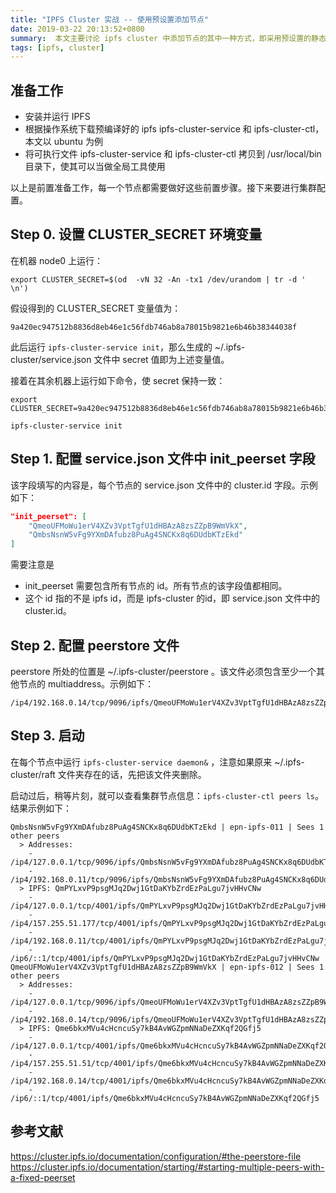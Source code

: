 ```yaml
---
title: "IPFS Cluster 实战 -- 使用预设置添加节点"
date: 2019-03-22 20:13:52+0800
summary:  本文主要讨论 ipfs cluster 中添加节点的其中一种方式，即采用预设置的静态添。
tags: [ipfs, cluster]
---
```


## 准备工作

-  安装并运行 IPFS
-  根据操作系统下载预编译好的 ipfs ipfs-cluster-service 和 ipfs-cluster-ctl，本文以 ubuntu 为例
-  将可执行文件 ipfs-cluster-service 和 ipfs-cluster-ctl 拷贝到 /usr/local/bin 目录下，使其可以当做全局工具使用

以上是前置准备工作，每一个节点都需要做好这些前置步骤。接下来要进行集群配置。


## Step 0.  设置 CLUSTER_SECRET 环境变量

在机器 node0 上运行：

```
export CLUSTER_SECRET=$(od  -vN 32 -An -tx1 /dev/urandom | tr -d ' \n')
```

假设得到的 CLUSTER_SECRET 变量值为：

`9a420ec947512b8836d8eb46e1c56fdb746ab8a78015b9821e6b46b38344038f`

此后运行 `ipfs-cluster-service init`，那么生成的 ~/.ipfs-cluster/service.json 文件中 secret 值即为上述变量值。

接着在其余机器上运行如下命令，使 secret 保持一致：

```
export CLUSTER_SECRET=9a420ec947512b8836d8eb46e1c56fdb746ab8a78015b9821e6b46b38344038f

ipfs-cluster-service init
```

## Step 1. 配置 service.json 文件中 init_peerset 字段

该字段填写的内容是，每个节点的 service.json 文件中的 cluster.id 字段。示例如下： 

``` json
"init_peerset": [
    "QmeoUFMoWu1erV4XZv3VptTgfU1dHBAzA8zsZZpB9WmVkX",
    "QmbsNsnW5vFg9YXmDAfubz8PuAg4SNCKx8q6DUdbKTzEkd"
]
```

需要注意是
- init_peerset 需要包含所有节点的 id。所有节点的该字段值都相同。
- 这个 id 指的不是 ipfs id，而是 ipfs-cluster 的id，即 service.json 文件中的 cluster.id。

## Step 2. 配置 peerstore 文件

peerstore 所处的位置是 ~/.ipfs-cluster/peerstore 。该文件必须包含至少一个其他节点的 multiaddress。示例如下：

```
/ip4/192.168.0.14/tcp/9096/ipfs/QmeoUFMoWu1erV4XZv3VptTgfU1dHBAzA8zsZZpB9WmVkX
```

## Step 3. 启动

在每个节点中运行 `ipfs-cluster-service daemon&` ，注意如果原来 ~/.ipfs-cluster/raft 文件夹存在的话，先把该文件夹删除。

启动过后，稍等片刻，就可以查看集群节点信息：`ipfs-cluster-ctl peers ls`。结果示例如下：

```
QmbsNsnW5vFg9YXmDAfubz8PuAg4SNCKx8q6DUdbKTzEkd | epn-ipfs-011 | Sees 1 other peers
  > Addresses:
    - /ip4/127.0.0.1/tcp/9096/ipfs/QmbsNsnW5vFg9YXmDAfubz8PuAg4SNCKx8q6DUdbKTzEkd
    - /ip4/192.168.0.11/tcp/9096/ipfs/QmbsNsnW5vFg9YXmDAfubz8PuAg4SNCKx8q6DUdbKTzEkd
  > IPFS: QmPYLxvP9psgMJq2Dwj1GtDaKYbZrdEzPaLgu7jvHHvCNw
    - /ip4/127.0.0.1/tcp/4001/ipfs/QmPYLxvP9psgMJq2Dwj1GtDaKYbZrdEzPaLgu7jvHHvCNw
    - /ip4/157.255.51.177/tcp/4001/ipfs/QmPYLxvP9psgMJq2Dwj1GtDaKYbZrdEzPaLgu7jvHHvCNw
    - /ip4/192.168.0.11/tcp/4001/ipfs/QmPYLxvP9psgMJq2Dwj1GtDaKYbZrdEzPaLgu7jvHHvCNw
    - /ip6/::1/tcp/4001/ipfs/QmPYLxvP9psgMJq2Dwj1GtDaKYbZrdEzPaLgu7jvHHvCNw
QmeoUFMoWu1erV4XZv3VptTgfU1dHBAzA8zsZZpB9WmVkX | epn-ipfs-012 | Sees 1 other peers
  > Addresses:
    - /ip4/127.0.0.1/tcp/9096/ipfs/QmeoUFMoWu1erV4XZv3VptTgfU1dHBAzA8zsZZpB9WmVkX
    - /ip4/192.168.0.14/tcp/9096/ipfs/QmeoUFMoWu1erV4XZv3VptTgfU1dHBAzA8zsZZpB9WmVkX
  > IPFS: Qme6bkxMVu4cHcncuSy7kB4AvWGZpmNNaDeZXKqf2QGfj5
    - /ip4/127.0.0.1/tcp/4001/ipfs/Qme6bkxMVu4cHcncuSy7kB4AvWGZpmNNaDeZXKqf2QGfj5
    - /ip4/157.255.51.51/tcp/4001/ipfs/Qme6bkxMVu4cHcncuSy7kB4AvWGZpmNNaDeZXKqf2QGfj5
    - /ip4/192.168.0.14/tcp/4001/ipfs/Qme6bkxMVu4cHcncuSy7kB4AvWGZpmNNaDeZXKqf2QGfj5
    - /ip6/::1/tcp/4001/ipfs/Qme6bkxMVu4cHcncuSy7kB4AvWGZpmNNaDeZXKqf2QGfj5
```


## 参考文献

https://cluster.ipfs.io/documentation/configuration/#the-peerstore-file
https://cluster.ipfs.io/documentation/starting/#starting-multiple-peers-with-a-fixed-peerset